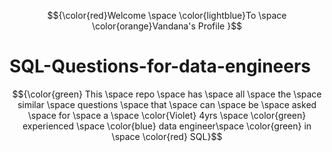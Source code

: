 $${\color{red}Welcome \space \color{lightblue}To \space \color{orange}Vandana's Profile }$$
# SQL-Questions-for-data-engineers
$${\color{green} This \space  repo \space  has \space  all \space  the \space   similar \space  questions \space  that \space  can \space  be  \space asked \space  for \space  a \space \color{Violet} 4yrs \space \color{green}  experienced \space  \color{blue} data engineer\space \color{green}  in \space \color{red} SQL}$$

